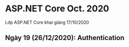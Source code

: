 # ASP.NET Core Oct. 2020
Lớp ASP.NET Core khai giảng 17/10/2020


## Ngày 19 (26/12/2020): Authentication